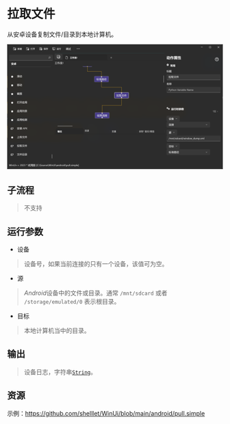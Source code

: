 # 拉取文件 
从安卓设备复制文件/目录到本地计算机。

![AdbPull](./images/15.png ':size=90%')

## 子流程
> 不支持


## 运行参数
* 设备
> 设备号，如果当前连接的只有一个设备，该值可为空。

* 源
> *Android*设备中的文件或目录。通常 `/mnt/sdcard` 或者 `/storage/emulated/0` 表示根目录。

* 目标
> 本地计算机当中的目录。


## 输出

> 设备日志，字符串[`String`](./types/String.md)。

## 资源

示例：https://github.com/shelllet/WinUi/blob/main/android/pull.simple
